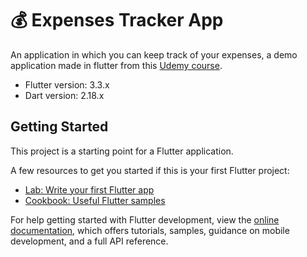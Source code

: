 # 💰 Expenses Tracker App

An application in which you can keep track of your expenses, a demo application made in flutter from this [Udemy course][course].

- Flutter version: 3.3.x
- Dart version: 2.18.x

## Getting Started

This project is a starting point for a Flutter application.

A few resources to get you started if this is your first Flutter project:

- [Lab: Write your first Flutter app](https://docs.flutter.dev/get-started/codelab)
- [Cookbook: Useful Flutter samples](https://docs.flutter.dev/cookbook)

For help getting started with Flutter development, view the
[online documentation](https://docs.flutter.dev/), which offers tutorials,
samples, guidance on mobile development, and a full API reference.

<!-- LINKS -->
[course]: https://www.udemy.com/course/learn-flutter-dart-to-build-ios-android-apps/
